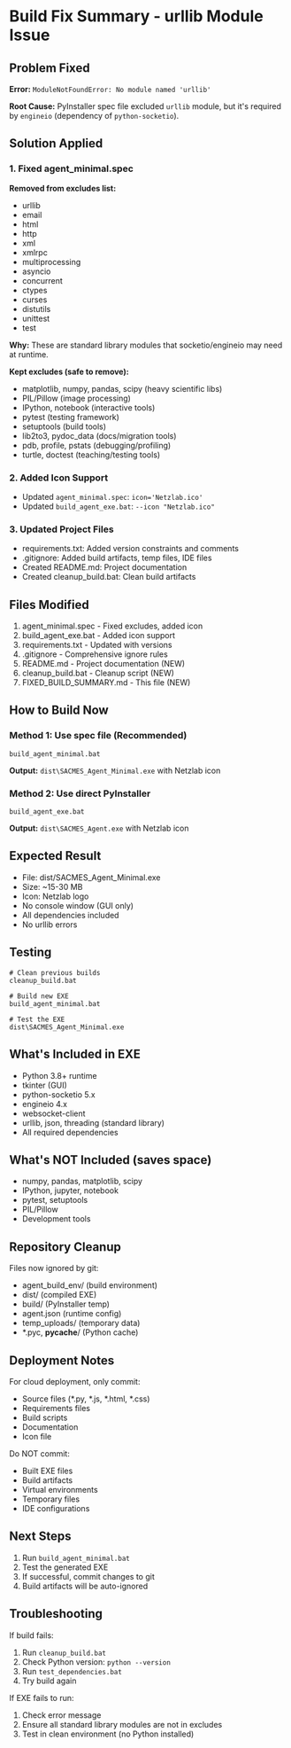 # Build Fix Summary - urllib Module Issue

## Problem Fixed
**Error:** `ModuleNotFoundError: No module named 'urllib'`

**Root Cause:** PyInstaller spec file excluded `urllib` module, but it's required by `engineio` (dependency of `python-socketio`).

## Solution Applied

### 1. Fixed agent_minimal.spec
**Removed from excludes list:**
- urllib
- email
- html
- http
- xml
- xmlrpc
- multiprocessing
- asyncio
- concurrent
- ctypes
- curses
- distutils
- unittest
- test

**Why:** These are standard library modules that socketio/engineio may need at runtime.

**Kept excludes (safe to remove):**
- matplotlib, numpy, pandas, scipy (heavy scientific libs)
- PIL/Pillow (image processing)
- IPython, notebook (interactive tools)
- pytest (testing framework)
- setuptools (build tools)
- lib2to3, pydoc_data (docs/migration tools)
- pdb, profile, pstats (debugging/profiling)
- turtle, doctest (teaching/testing tools)

### 2. Added Icon Support
- Updated `agent_minimal.spec`: `icon='Netzlab.ico'`
- Updated `build_agent_exe.bat`: `--icon "Netzlab.ico"`

### 3. Updated Project Files
- requirements.txt: Added version constraints and comments
- .gitignore: Added build artifacts, temp files, IDE files
- Created README.md: Project documentation
- Created cleanup_build.bat: Clean build artifacts

## Files Modified

1. agent_minimal.spec - Fixed excludes, added icon
2. build_agent_exe.bat - Added icon support
3. requirements.txt - Updated with versions
4. .gitignore - Comprehensive ignore rules
5. README.md - Project documentation (NEW)
6. cleanup_build.bat - Cleanup script (NEW)
7. FIXED_BUILD_SUMMARY.md - This file (NEW)

## How to Build Now

### Method 1: Use spec file (Recommended)
```batch
build_agent_minimal.bat
```

**Output:** `dist\SACMES_Agent_Minimal.exe` with Netzlab icon

### Method 2: Use direct PyInstaller
```batch
build_agent_exe.bat
```

**Output:** `dist\SACMES_Agent.exe` with Netzlab icon

## Expected Result

- File: dist/SACMES_Agent_Minimal.exe
- Size: ~15-30 MB
- Icon: Netzlab logo
- No console window (GUI only)
- All dependencies included
- No urllib errors

## Testing

```batch
# Clean previous builds
cleanup_build.bat

# Build new EXE
build_agent_minimal.bat

# Test the EXE
dist\SACMES_Agent_Minimal.exe
```

## What's Included in EXE

- Python 3.8+ runtime
- tkinter (GUI)
- python-socketio 5.x
- engineio 4.x
- websocket-client
- urllib, json, threading (standard library)
- All required dependencies

## What's NOT Included (saves space)

- numpy, pandas, matplotlib, scipy
- IPython, jupyter, notebook
- pytest, setuptools
- PIL/Pillow
- Development tools

## Repository Cleanup

Files now ignored by git:
- agent_build_env/ (build environment)
- dist/ (compiled EXE)
- build/ (PyInstaller temp)
- agent.json (runtime config)
- temp_uploads/ (temporary data)
- *.pyc, __pycache__/ (Python cache)

## Deployment Notes

For cloud deployment, only commit:
- Source files (*.py, *.js, *.html, *.css)
- Requirements files
- Build scripts
- Documentation
- Icon file

Do NOT commit:
- Built EXE files
- Build artifacts
- Virtual environments
- Temporary files
- IDE configurations

## Next Steps

1. Run `build_agent_minimal.bat`
2. Test the generated EXE
3. If successful, commit changes to git
4. Build artifacts will be auto-ignored

## Troubleshooting

If build fails:
1. Run `cleanup_build.bat`
2. Check Python version: `python --version`
3. Run `test_dependencies.bat`
4. Try build again

If EXE fails to run:
1. Check error message
2. Ensure all standard library modules are not in excludes
3. Test in clean environment (no Python installed)
